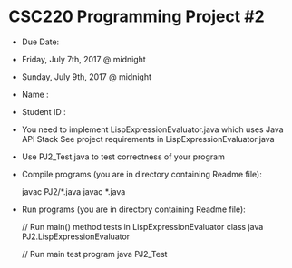 CSC220 Programming Project #2
=============================
 
- Due Date: 
- Friday, July 7th, 2017 @ midnight
-	Sunday, July 9th, 2017 @ midnight

- Name       : 
- Student ID : 


- You need to implement LispExpressionEvaluator.java which uses Java API Stack
  See project requirements in LispExpressionEvaluator.java

- Use PJ2_Test.java to test correctness of your program

- Compile programs (you are in directory containing Readme file):
    
  javac PJ2/*.java
  javac *.java

- Run programs (you are in directory containing Readme file):

  // Run main() method tests in LispExpressionEvaluator class
  java PJ2.LispExpressionEvaluator

  // Run main test program
  java PJ2_Test

